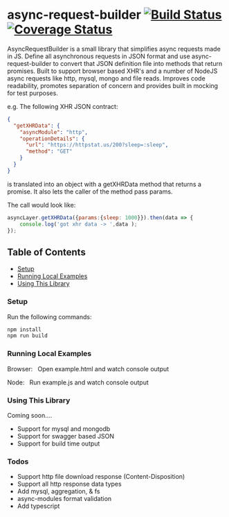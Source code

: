 # async-request-builder [![Build Status](https://travis-ci.com/mattvasallo/async-request-builder.svg?branch=master)](https://travis-ci.com/mattvasallo/async-request-builder) [![Coverage Status](https://coveralls.io/repos/github/mattvasallo/async-request-builder/badge.svg?branch=master)](https://coveralls.io/github/mattvasallo/async-request-builder?branch=master)

AsyncRequestBuilder is a small library that simplifies async requests made in JS. Define all asynchronous requests in JSON format and use async-request-builder to convert that JSON definition file into methods that return promises.  Built to support browser based XHR's and a number of NodeJS async requests like http, mysql, mongo and file reads. Improves code readability, promotes separation of concern and provides built in mocking for test purposes.

e.g. The following XHR JSON contract:

```json
{
  "getXHRData": {
    "asyncModule": "http",
    "operationDetails": {
      "url": "https://httpstat.us/200?sleep=:sleep",
      "method": "GET"
    }
  }
}
```

is translated into an object with a getXHRData method that returns a promise.  It also lets the caller of the method pass params.

The call would look like:

```js
asyncLayer.getXHRData({params:{sleep: 1000}}).then(data => {
    console.log('got xhr data -> ',data );
});
```

## Table of Contents

- [Setup](#setup)
- [Running Local Examples](#running-local-examples)
- [Using This Library](#using-this-library)

### Setup

Run the following commands:

```sh
npm install
npm run build
```



### Running Local Examples

Browser:
&nbsp; Open example.html and watch console output

Node:
&nbsp; Run example.js and watch console output


### Using This Library

Coming soon....
- Support for mysql and mongodb
- Support for swagger based JSON
- Support for build time output

### Todos
- Support http file download response (Content-Disposition)
- Support all http response data types
- Add mysql, aggregation, & fs
- async-modules format validation
- Add typescript